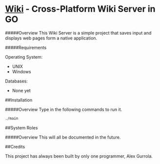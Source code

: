 [Wiki](https://github.com/alexgurrola/wiki/) - Cross-Platform Wiki Server in GO
=====

#####Overview
This Wiki Server is a simple project that saves input and displays web pages form a native application.


#####Requirements

Operating System:

* UNIX
* Windows

Databases:

* None yet

##Installation

#####Overview
Type in the following commands to run it.

```sh
./main
```

##System Roles

#####Overview
This will all be documented in the future.

##Credits

This project has always been built by only one programmer, Alex Gurrola.
